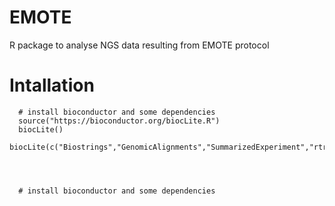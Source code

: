 # EMOTE
R package to analyse NGS data resulting from EMOTE protocol


# Intallation

```
  # install bioconductor and some dependencies
  source("https://bioconductor.org/biocLite.R")
  biocLite()
  biocLite(c("Biostrings","GenomicAlignments","SummarizedExperiment","rtracklayer","ShortRead","Rbowtie","VGAM","GenomicRanges","IRanges","Rsamtools","S4Vectors"))




  # install bioconductor and some dependencies
```
